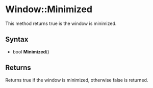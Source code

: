 # Window::Minimized #

This method returns true is the window is minimized.

## Syntax ##

- bool **Minimized**()

## Returns ##

Returns true if the window is minimized, otherwise false is returned.
